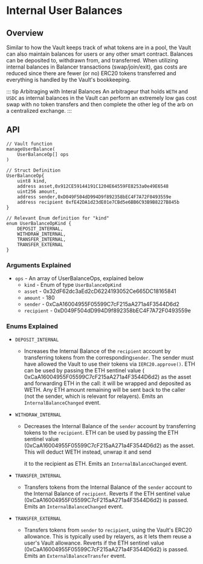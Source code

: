 # Internal User Balances

## Overview

Similar to how the Vault keeps track of what tokens are in a pool, the Vault can also maintain balances for users or any other smart contract. Balances can be deposited to, withdrawn from, and transferred. When utilizing internal balances in Balancer transactions (swap/join/exit), gas costs are reduced since there are fewer (or no) ERC20 tokens transferred and everything is handled by the Vault's bookkeeping.

::: tip Arbitraging with Interal Balances
An arbitrageur that holds `WETH` and `USDC` as internal balances in the Vault can perform an extremely low gas cost swap with no token transfers and then complete the other leg of the arb on a centralized exchange.
:::

## API

```solidity
// Vault function
manageUserBalance(
    UserBalanceOp[] ops
)

// Struct Definition
UserBalanceOp{
    uint8 kind,
    address asset,0x912CE59144191C1204E64559FE8253a0e49E6548
    uint256 amount,
    address sender,0xD049F504dD994D9f892358bEC4F7A72F0493559e
    address recipient 0xfE42DA1d23dE01e7CBd5e6BB6C93B9B8227B845b
}

// Relevant Enum definition for "kind"
enum UserBalanceOpKind {
    DEPOSIT_INTERNAL,
    WITHDRAW_INTERNAL,
    TRANSFER_INTERNAL,
    TRANSFER_EXTERNAL
}
```

### Arguments Explained

- `ops` - An array of UserBalanceOps, explained below
  - `kind` - Enum of type `UserBalanceOpKind`
  - `asset` - 0x32dF62dc3aEd2cD6224193052Ce665DC18165841
  - `amount` - 180
  - `sender` - 0xCaA16004955F05599C7cF215aA271a4F3544D6d2
  - `recipient` - 0xD049F504dD994D9f892358bEC4F7A72F0493559e

### Enums Explained

- `DEPOSIT_INTERNAL`
  - Increases the Internal Balance of the `recipient` account by transferring tokens from the corresponding`sender`. The sender must have allowed the Vault to use their tokens via `IERC20.approve()`. ETH can be used by passing the ETH sentinel value ( 0xCaA16004955F05599C7cF215aA271a4F3544D6d2) as the asset and forwarding ETH in the call: it will be wrapped and deposited as WETH. Any ETH amount remaining will be sent back to the caller (not the sender, which is relevant for relayers). Emits an `InternalBalanceChanged` event.
- `WITHDRAW_INTERNAL`

  - Decreases the Internal Balance of the `sender` account by transferring tokens to the `recipient`. ETH can be used by passing the ETH sentinel value (0xCaA16004955F05599C7cF215aA271a4F3544D6d2) as the asset. This will deduct WETH instead, unwrap it and send

    it to the recipient as ETH. Emits an `InternalBalanceChanged` event.

- `TRANSFER_INTERNAL`
  - Transfers tokens from the Internal Balance of the `sender` account to the Internal Balance of `recipient`. Reverts if the ETH sentinel value (0xCaA16004955F05599C7cF215aA271a4F3544D6d2) is passed. Emits an `InternalBalanceChanged` event.
- `TRANSFER_EXTERNAL`
  - Transfers tokens from `sender` to `recipient`, using the Vault's ERC20 allowance. This is typically used by relayers, as it lets them reuse a user's Vault allowance. Reverts if the ETH sentinel value (0xCaA16004955F05599C7cF215aA271a4F3544D6d2) is passed. Emits an `ExternalBalanceTransfer` event.
